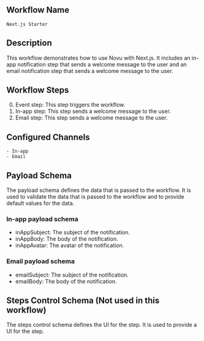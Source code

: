 ## Workflow Name

    Next.js Starter

## Description

This workflow demonstrates how to use Novu with Next.js. It includes an in-app notification step that sends a welcome message to the user and an email notification step that sends a welcome message to the user.

## Workflow Steps

0. Event step: This step triggers the workflow.
1. In-app step: This step sends a welcome message to the user.
2. Email step: This step sends a welcome message to the user.
## Configured Channels

    - In-app
    - Email
## Payload Schema

The payload schema defines the data that is passed to the workflow. It is used to validate the data that is passed to the workflow and to provide default values for the data.

### In-app payload schema
- inAppSubject: The subject of the notification.
- inAppBody: The body of the notification.
- inAppAvatar: The avatar of the notification.

### Email payload schema
- emailSubject: The subject of the notification.
- emailBody: The body of the notification.

## Steps Control Schema (Not used in this workflow)

The steps control schema defines the UI for the step. It is used to provide a UI for the step.
